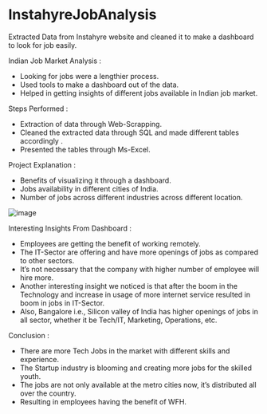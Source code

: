 # InstahyreJobAnalysis
Extracted Data from Instahyre website and cleaned it to make a dashboard to look for job easily.

Indian Job Market Analysis :
* Looking for jobs were a lengthier process.
* Used tools to make a dashboard out of the data.
* Helped in getting insights of different jobs available in Indian job market.

Steps Performed :
* Extraction of data through Web-Scrapping.
* Cleaned the extracted data through SQL and made different tables accordingly .
* Presented the tables through Ms-Excel.

Project Explanation : 
* Benefits of visualizing it through a dashboard.
* Jobs availability in different cities of India.
* Number of jobs across different industries across different location.

![image](https://github.com/ranjiitsah/InstahyreJobMarketAnalysis/assets/135010256/f87f9d19-ebc7-4bc3-8347-08944c58acab)

Interesting Insights From Dashboard : 
* Employees are getting the benefit of working remotely.
* The IT-Sector are offering and have more openings of jobs as compared to other sectors.
* It’s not necessary that the company with higher number of employee will hire more.
* Another interesting insight we noticed is that after the boom in the Technology and increase in usage of more internet service resulted in boom in jobs in IT-Sector.
* Also, Bangalore i.e., Silicon valley of India has higher openings of jobs in all sector, whether it be Tech/IT, Marketing, Operations, etc.


Conclusion :
* There are more Tech Jobs in the market with different skills and experience.
* The Startup industry is blooming and creating more jobs for the skilled youth.
* The jobs are not only available at the metro cities now, it’s distributed all over the country.
* Resulting in employees having the benefit of WFH.














